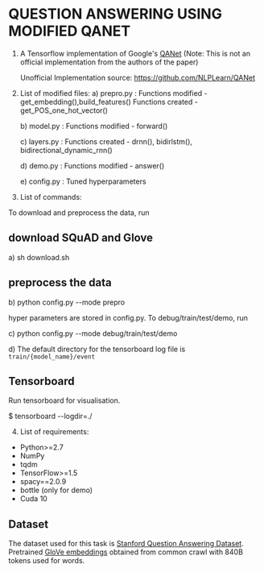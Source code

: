 # QUESTION ANSWERING USING MODIFIED QANET



1) A Tensorflow implementation of Google's [QANet](https://openreview.net/pdf?id=B14TlG-RW) 
   (Note: This is not an official implementation from the authors of the paper)

   Unofficial Implementation source: https://github.com/NLPLearn/QANet

2) List of modified files:
	a) prepro.py : Functions modified - get_embedding(),build_features()
		       Functions created - get_POS_one_hot_vector()

	b) model.py : Functions modified - forward()

	c) layers.py : Functions created - drnn(), bidirlstm(), bidirectional_dynamic_rnn()

	d) demo.py : Functions modified - answer() 

	e) config.py : Tuned hyperparameters

3) List of commands: 
	
To download and preprocess the data, run


## download SQuAD and Glove
a) sh download.sh


## preprocess the data
b) python config.py --mode prepro

hyper parameters are stored in config.py. To debug/train/test/demo, run

c) python config.py --mode debug/train/test/demo

d) The default directory for the tensorboard log file is `train/{model_name}/event`


## Tensorboard
Run tensorboard for visualisation.

$ tensorboard --logdir=./


4) List of requirements:
  * Python>=2.7
  * NumPy
  * tqdm
  * TensorFlow>=1.5
  * spacy==2.0.9
  * bottle (only for demo)
  * Cuda 10


## Dataset
The dataset used for this task is [Stanford Question Answering Dataset](https://rajpurkar.github.io/SQuAD-explorer/).
Pretrained [GloVe embeddings](https://nlp.stanford.edu/projects/glove/) obtained from common crawl with 840B tokens used for words.



